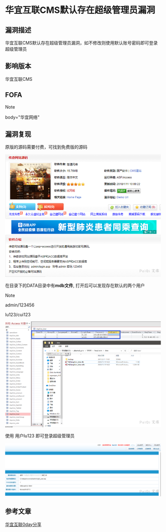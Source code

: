 # 华宜互联CMS默认存在超级管理员漏洞

## 漏洞描述

华宜互联CMS默认存在超级管理员漏洞，如不修改则使用默认账号密码即可登录超级管理员

## 影响版本

华宜互联CMS

## FOFA

> [!NOTE]
>
> body="华宜网络"

## 漏洞复现

原版的源码需要付费，可找到免费版的源码

![](华宜互联CMS默认存在超级管理员漏洞.assets/1627363046995285.jpg)

在目录下的DATA目录中有**mdb文件**, 打开后可以发现存在默认的两个用户

> [!NOTE]
>
> admin/123456
>
> lu123/cui123

![](华宜互联CMS默认存在超级管理员漏洞.assets/1627363047312588.jpg)

使用 用户lu123 即可登录超级管理员

![](华宜互联CMS默认存在超级管理员漏洞.assets/1627363047547456.jpg)

## 参考文章

[华宜互联0day分享](https://mp.weixin.qq.com/s?__biz=MzAxMzg4NDg1NA==&mid=2247484357&idx=1&sn=56abfaa736805e22910c9e9e1f8d8c3a&chksm=9b9a8f1caced060a3fbb4ce29fbe0c3b0a7399c542406237ebd0e3de71c7c538b459ff2a0c09&mpshare=1&scene=1&srcid=1117arJqHdtyfF7tqRrWAE7C&sharer_sharetime=1605622054852&sharer_shareid=02fbf89adff5cec7c814f47e9e13caca&key=f7cb72e8598687c9e0bf26cdce26791146e76a0a1d0277ca876ac35edce171d423ab6ebbd4174b54d81928ff3eeecf7f396f99a245a3cc5b76ec063c5d5569fadfb257044bafedda4b2583ac941bea57ed294bbab33429b9ae9e71fab7ee6d49f049d2cde08e459f43cd378a2a6548311fea16848)